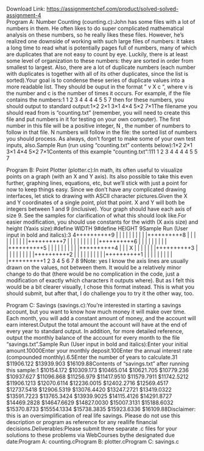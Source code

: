 Download Link: https://assignmentchef.com/product/solved-solved-assignment-4
<br>
Program A: Number Counting (counting.c):John has some files with a lot of numbers in them. He often likes to do super complicated mathematical analysis on these numbers, so he really likes these files. However, he’s realized one downside of working with such large files of numbers: it takes a long time to read what is potentially pages full of numbers, many of which are duplicates that are not easy to count by eye. Luckily, there is at least some level of organization to these numbers: they are sorted in order from smallest to largest. Also, there are a lot of duplicate numbers (each number with duplicates is together with all of its other duplicates, since the list is sorted).Your goal is to condense these series of duplicate values into a more readable list. They should be ouput in the format ” v X c “, where v is the number and c is the number of times it occurs. For example, if the file contains the numbers:1 1 2 3 4 4 4 4 5 5 7 then for these numbers, you should output to standard output:1×2 2×1 3×1 4×4 5×2 7×1The filename you should read from is “counting.txt” (remember, you will need to create this file and put numbers in it for testing on your own computer). The first number in this file will be a positive integer, N , the number of numbers to follow in that file. N numbers will follow in the file: the sorted list of numbers you should process. As always, don’t forget to make some of your own test inputs, also.Sample Run (run using “counting.txt” contents below):1×2 2×1 3×1 4×4 5×2 7×1Contents of this example “counting.txt”:111 1 2 3 4 4 4 4 5 5 7

Program B: Point Plotter (plotter.c):In math, its often useful to visualize points on a graph (with an X and Y axis). Its also possible to take this even further, graphing lines, equations, etc, but we’ll stick with just a point for now to keep things easy. Since we don’t have any complicated drawing interfaces, let stick to drawing with ASCII character pictures.Given the X and Y coordinates of a single point, plot that point. X and Y will both be integers between 1 and 9 (inclusive). Your graph should have each axis of size 9. See the samples for clarification of what this should look like.For easier modification, you should use constants for the width (X axis size) and height (Yaxis size):#define WIDTH 9#define HEIGHT 9Sample Run (User input in bold and italics):3 4++++++++++9 | | | | | | | | | |++++++++++8 | | | | | | | | | |++++++++++7 | | | | | | | | | |++++++++++6 | | | | | | | | | |++++++++++5 | | | | | | | | | |++++++++++4 | | | X | | | | | | |++++++++++3 | | | | | | | | | |++++++++++2 | | | | | | | | | |++++++++++1 | | | | | | | | | |++++++++++1 2 3 4 5 6 7 8 9Note: yes I know the axis lines are usually drawn on the values, not between them. It would be a relatively minor change to do that (there would be no complication in the code, just a modification of exactly which characters it outputs where). But as I felt this would be a bit clearer visually, I chose this format instead. This is what you should submit, but after that, I do challenge you to try it the other way, too.

Program C: Savings (savings.c):You’re interested in starting a savings account, but you want to know how much money it will make over time. Each month, you will add a constant amount of money, and the account will earn interest.Output the total amount the account will have at the end of every year to standard output. In addition, for more detailed reference, output the monthly balance of the account for every month to the file “savings.txt”.Sample Run (User input in bold and italics):Enter your initial amount.10000Enter your monthly deposit.100Enter the annual interest rate (compounded monthly).6.5Enter the number of years to calculate.31 $11906.122 $13939.903 $16109.88Contents of “savings.txt” after running this sample:1 $10154.172 $10309.173 $10465.014 $10621.705 $10779.236 $10937.627 $11096.868 $11256.979 $11417.9510 $11579.7911 $11742.5212 $11906.1213 $12070.6114 $12236.0015 $12402.2716 $12569.4517 $12737.5418 $12906.5319 $13076.4420 $13247.2721 $13419.0322 $13591.7223 $13765.3424 $13939.9025 $14115.4126 $14291.8727 $14469.2828 $14647.6629 $14827.0030 $15007.3131 $15188.6032 $15370.8733 $15554.1334 $15738.3835 $15923.6336 $16109.88Disclaimer: this is an oversimplification of real life savings. Please do not use this description or program as reference for any reallife financial decisions.Deliverables:Please submit three separate .c files for your solutions to these problems via WebCourses bythe designated due date:Program A: counting.cProgram B: plotter.cProgram C: savings.c